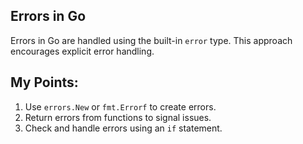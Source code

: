 ## Errors in Go

Errors in Go are handled using the built-in `error` type. This approach encourages explicit error handling.

## My Points:
1. Use `errors.New` or `fmt.Errorf` to create errors.
2. Return errors from functions to signal issues.
3. Check and handle errors using an `if` statement.